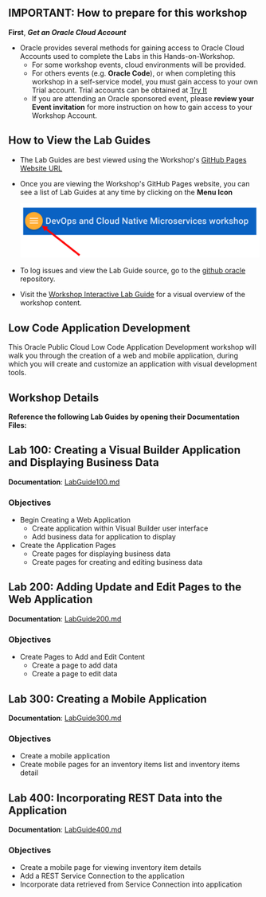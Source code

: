 ## IMPORTANT: How to prepare for this workshop

**First**, **_Get an Oracle Cloud Account_**

- Oracle provides several methods for gaining access to Oracle Cloud Accounts used to complete the Labs in this Hands-on-Workshop.
  - For some workshop events, cloud environments will be provided.
  - For others events (e.g. **Oracle Code**), or when completing this workshop in a self-service model, you must gain access to your own Trial account. Trial accounts can be obtained at [Try It](http://cloud.oracle.com/tryit)
  - If you are attending an Oracle sponsored event, please **review your Event invitation** for more instruction on how to gain access to your Workshop Account.

## How to View the Lab Guides

- The Lab Guides are best viewed using the Workshop's [GitHub Pages Website URL](https://ranched.github.io/WorkshopTemplate/)

- Once you are viewing the Workshop's GitHub Pages website, you can see a list of Lab Guides at any time by clicking on the **Menu Icon**

  ![](images/WorkshopMenu.png)

- To log issues and view the Lab Guide source, go to the [github oracle](https://github.com/oracle) repository.

- Visit the [Workshop Interactive Lab Guide](http://launch.oracle.com/) for a visual overview of the workshop content.

## Low Code Application Development

This Oracle Public Cloud Low Code Application Development workshop will walk you through the creation of a web and mobile application, during which you will create and customize an application with visual development tools.

## Workshop Details

**Reference the following Lab Guides by opening their Documentation Files:**

## Lab 100: Creating a Visual Builder Application and Displaying Business Data

**Documentation**: [LabGuide100.md](LabGuide100.md)

### Objectives

- Begin Creating a Web Application
  - Create application within Visual Builder user interface
  - Add business data for application to display
- Create the Application Pages
  - Create pages for displaying business data
  - Create pages for creating and editing business data

## Lab 200: Adding Update and Edit Pages to the Web Application

**Documentation**: [LabGuide200.md](LabGuide200.md)

### Objectives

- Create Pages to Add and Edit Content
  - Create a page to add data
  - Create a page to edit data

## Lab 300: Creating a Mobile Application

**Documentation**: [LabGuide300.md](LabGuide300.md)

### Objectives

- Create a mobile application
- Create mobile pages for an inventory items list and inventory items detail

## Lab 400: Incorporating REST Data into the Application

**Documentation**: [LabGuide400.md](LabGuide400.md)

### Objectives

- Create a mobile page for viewing inventory item details
- Add a REST Service Connection to the application
- Incorporate data retrieved from Service Connection into application
